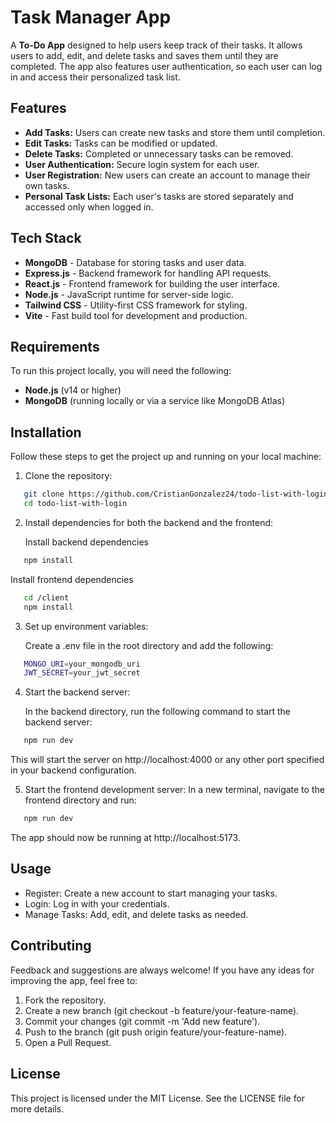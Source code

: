 # Task Manager App

A **To-Do App** designed to help users keep track of their tasks. It allows users to add, edit, and delete tasks and saves them until they are completed. The app also features user authentication, so each user can log in and access their personalized task list.

## Features

- **Add Tasks:** Users can create new tasks and store them until completion.
- **Edit Tasks:** Tasks can be modified or updated.
- **Delete Tasks:** Completed or unnecessary tasks can be removed.
- **User Authentication:** Secure login system for each user.
- **User Registration:** New users can create an account to manage their own tasks.
- **Personal Task Lists:** Each user's tasks are stored separately and accessed only when logged in.

## Tech Stack

- **MongoDB** - Database for storing tasks and user data.
- **Express.js** - Backend framework for handling API requests.
- **React.js** - Frontend framework for building the user interface.
- **Node.js** - JavaScript runtime for server-side logic.
- **Tailwind CSS** - Utility-first CSS framework for styling.
- **Vite** - Fast build tool for development and production.

## Requirements

To run this project locally, you will need the following:

- **Node.js** (v14 or higher)
- **MongoDB** (running locally or via a service like MongoDB Atlas)

## Installation

Follow these steps to get the project up and running on your local machine:

1. Clone the repository:

```bash
   git clone https://github.com/CristianGonzalez24/todo-list-with-login.git
   cd todo-list-with-login
```

2. Install dependencies for both the backend and the frontend:
   
   Install backend dependencies
```bash
   npm install
```
   
   Install frontend dependencies
```bash
   cd /client
   npm install
```

3. Set up environment variables:

   Create a .env file in the root directory and add the following:
```bash
   MONGO_URI=your_mongodb_uri
   JWT_SECRET=your_jwt_secret
```

4. Start the backend server:

   In the backend directory, run the following command to start the backend server:
```bash
   npm run dev
```
   This will start the server on http://localhost:4000 or any other port specified in your backend configuration.

5. Start the frontend development server:
   In a new terminal, navigate to the frontend directory and run:
```bash
   npm run dev
```
   The app should now be running at http://localhost:5173.

## Usage
- Register: Create a new account to start managing your tasks.
- Login: Log in with your credentials.
- Manage Tasks: Add, edit, and delete tasks as needed.

## Contributing
Feedback and suggestions are always welcome! If you have any ideas for improving the app, feel free to:

1. Fork the repository.
2. Create a new branch (git checkout -b feature/your-feature-name).
3. Commit your changes (git commit -m 'Add new feature').
4. Push to the branch (git push origin feature/your-feature-name).
5. Open a Pull Request.

## License
This project is licensed under the MIT License. See the LICENSE file for more details.
